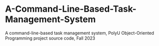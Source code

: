 # A-Command-Line-Based-Task-Management-System
A command-line-based task management system, PolyU Object-Oriented Programming project source code, Fall 2023
